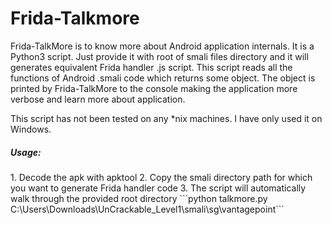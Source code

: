 # Frida-Talkmore

Frida-TalkMore is to know more about Android application internals. It is a Python3 script. Just provide it with root of smali files directory and it will generates equivalent Frida handler .js script. This script reads all the functions of Android .smali code which returns some object. The object is printed by Frida-TalkMore to the console making the application more verbose and learn more about application.

This script has not been tested on any *nix machines. I have only used it on Windows.
<h5>Usage:</h5>   
1. Decode the apk with apktool
2. Copy the smali directory path for which you want to generate Frida handler code
3. The script will automatically walk through the provided root directory
```python talkmore.py C:\Users\Downloads\UnCrackable_Level1\smali\sg\vantagepoint```
